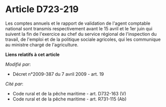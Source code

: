 # Article D723-219

Les comptes annuels et le rapport de validation de l'agent comptable national sont transmis respectivement avant le 15 avril
et le 1er juin qui suivent la fin de l'exercice au chef du service régional de l'inspection du travail, de l'emploi et de la
politique sociale agricoles, qui les communique au ministre chargé de l'agriculture.

**Liens relatifs à cet article**

_Modifié par_:

  - Décret n°2009-387 du 7 avril 2009 - art. 19

_Cité par_:

  - Code rural et de la pêche maritime - art. D732-163 (V)
  - Code rural et de la pêche maritime - art. R731-115 (Ab)
